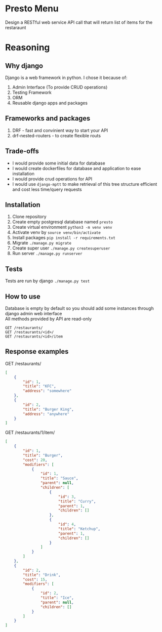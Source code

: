# Presto Menu
Design a RESTful web service API call that will return list of items for the restaraunt

# Reasoning
## Why django
Django is a web framework in python. I chose it because of:  

1. Admin Interface (To provide CRUD operations)
2. Testing Framework
3. ORM
4. Reusable django apps and packages 

## Frameworks and packages
1. DRF - fast and convinient way to start your API
2. drf-nested-routers - to create flexible routs 

## Trade-offs
* I would provide some initial data for database
* I would create dockerfiles for database and application to ease installation
* I would provide crud operations for API
* I would use `django-mptt` to make retrieval of this tree structure efficient and cost less time/query requests

## Installation
1. Clone repository
2. Create empty postgresql database named `presto`
3. Create virtual environment `python3 -m venv venv`
4. Activate venv by `source venv/bin/activate`
5. Install packages `pip install -r requirements.txt`
6. Migrate `./manage.py migrate`
7. Create super user `./manage.py createsuperuser`
8. Run server `./manage.py runserver`

## Tests
Tests are run by django `./manage.py test`

## How to use
Database is empty by default so you should add some instances through django admin web interface  
All methods provided by API are read-only  
```
GET /restaurants/  
GET /restaurants/<id>/  
GET /restaurants/<id>/item
```

## Response examples

GET /restaurants/
```json
[
    {
        "id": 1,
        "title": "KFC",
        "address": "somewhere"
    },
    {
        "id": 2,
        "title": "Burger King",
        "address": "anywhere"
    }
]
```
GET /restaurants/1/item/
```json
[
    {
        "id": 1,
        "title": "Burger",
        "cost": 20,
        "modifiers": [
            {
                "id": 1,
                "title": "Sauce",
                "parent": null,
                "children": [
                    {
                        "id": 3,
                        "title": "Curry",
                        "parent": 1,
                        "children": []
                    },
                    {
                        "id": 4,
                        "title": "Ketchup",
                        "parent": 1,
                        "children": []
                    }
                ]
            }
        ]
    },
    {
        "id": 2,
        "title": "Drink",
        "cost": 15,
        "modifiers": [
            {
                "id": 2,
                "title": "Ice",
                "parent": null,
                "children": []
            }
        ]
    }
]
```